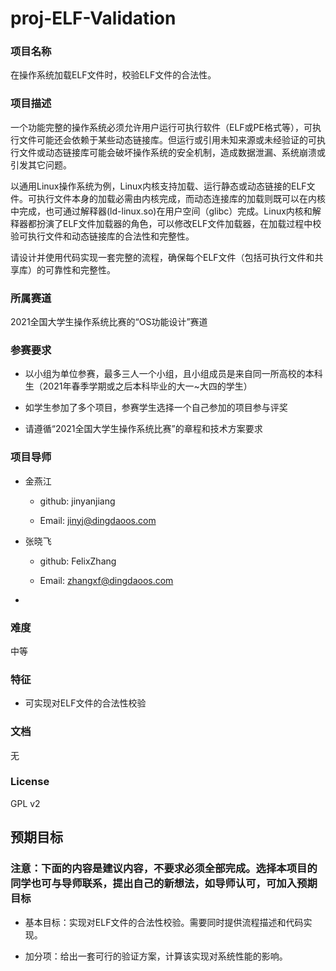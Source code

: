 # proj-ELF-Validation

### 项目名称

在操作系统加载ELF文件时，校验ELF文件的合法性。

### 项目描述

一个功能完整的操作系统必须允许用户运行可执行软件（ELF或PE格式等），可执行文件可能还会依赖于某些动态链接库。但运行或引用未知来源或未经验证的可执行文件或动态链接库可能会破坏操作系统的安全机制，造成数据泄漏、系统崩溃或引发其它问题。

以通用Linux操作系统为例，Linux内核支持加载、运行静态或动态链接的ELF文件。可执行文件本身的加载必需由内核完成，而动态连接库的加载则既可以在内核中完成，也可通过解释器(ld-linux.so)在用户空间（glibc）完成。Linux内核和解释器都扮演了ELF文件加载器的角色，可以修改ELF文件加载器，在加载过程中校验可执行文件和动态链接库的合法性和完整性。

请设计并使用代码实现一套完整的流程，确保每个ELF文件（包括可执行文件和共享库）的可靠性和完整性。

### 所属赛道

2021全国大学生操作系统比赛的“OS功能设计”赛道

### 参赛要求

-   以小组为单位参赛，最多三人一个小组，且小组成员是来自同一所高校的本科生（2021年春季学期或之后本科毕业的大一\~大四的学生）

-   如学生参加了多个项目，参赛学生选择一个自己参加的项目参与评奖

-   请遵循“2021全国大学生操作系统比赛”的章程和技术方案要求

### 项目导师

-   金燕江

    -   github: jinyanjiang

    -   Email: jinyj@dingdaoos.com

-   张晓飞

    -   github: FelixZhang

    -   Email: zhangxf@dingdaoos.com

-   

### 难度

中等

### 特征

-   可实现对ELF文件的合法性校验

### 文档

无

### License

GPL v2

## 预期目标

### 注意：下面的内容是建议内容，不要求必须全部完成。选择本项目的同学也可与导师联系，提出自己的新想法，如导师认可，可加入预期目标

-   基本目标：实现对ELF文件的合法性校验。需要同时提供流程描述和代码实现。

-   加分项：给出一套可行的验证方案，计算该实现对系统性能的影响。
